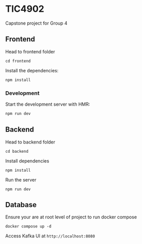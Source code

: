 # TIC4902
Capstone project for Group 4


## Frontend
Head to frontend folder
```
cd frontend
```
Install the dependencies:
```bash
npm install
```

### Development
Start the development server with HMR:
```bash
npm run dev
```

## Backend
Head to backend folder
```
cd backend
```
Install dependencies
```
npm install 
 ```
Run the server
```
npm run dev
 ```

## Database
Ensure your are at root level of project to run docker compose
```
docker compose up -d  
```

Access Kafka UI at `http://localhost:8080`